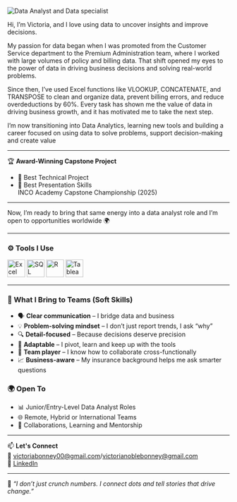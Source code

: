 
![ Data Analyst and Data specialist](<img width="1584" height="396" alt="Black and White Modern Professional Sales and Marketing Profile LinkedIn Banner" src="https://github.com/user-attachments/assets/4ee5c7e2-c9f8-4ebd-bdb6-d0cf42151f50" />
)

Hi, I’m Victoria, and I love using data to uncover insights and improve decisions.

My passion for data began when I was promoted from the Customer Service department to the Premium Administration team, where I worked with large volumes of policy and billing data. That shift opened my eyes to the power of data in driving business decisions and solving real-world problems.

Since then, I’ve used Excel functions like VLOOKUP, CONCATENATE, and TRANSPOSE to clean and organize data, prevent billing errors, and reduce overdeductions by 60%. Every task has shown me the value of data in driving business growth, and it has motivated me to take the next step.

I’m now transitioning into Data Analytics, learning new tools and building a career focused on using data to solve problems, support decision-making and create value


---

🏆 **Award-Winning Capstone Project**  
- 🥇 Best Technical Project  
- 🥇 Best Presentation Skills  
INCO Academy Capstone Championship (2025)  

---

Now, I’m ready to bring that same energy into a data analyst role and I’m open to opportunities worldwide 🌍

---

### ⚙️ Tools I Use

<p align="left">
  <img src="https://img.icons8.com/color/48/000000/microsoft-excel-2019--v1.png" alt="Excel" height="40"/>
  <img src="https://img.icons8.com/ios-filled/50/4479A1/sql.png" alt="SQL" height="40"/>
  <img src="https://www.r-project.org/Rlogo.png" alt="R" height="40"/>
  <img src="https://img.icons8.com/color/48/000000/tableau-software.png" alt="Tableau" height="40"/>
</p>

---


### 🤝 What I Bring to Teams (Soft Skills)

- 🗣️ **Clear communication** – I bridge data and business  
- 💡 **Problem-solving mindset** – I don’t just report trends, I ask “why”  
- 🔍 **Detail-focused** – Because decisions deserve precision  
- 🔄 **Adaptable** – I pivot, learn and keep up with the tools  
- 🤝 **Team player** – I know how to collaborate cross-functionally  
- 📈 **Business-aware** – My insurance background helps me ask smarter questions



### 🌍 Open To
- 📊 Junior/Entry-Level Data Analyst Roles  
- 🌐 Remote, Hybrid or International Teams  
- 🤝 Collaborations, Learning and Mentorship

---

📫 **Let's Connect**  
📧 victoriabonney00@gmail.com/victorianoblebonney@gmail.com  
🔗 [LinkedIn](https://www.linkedin.com/in/victoria-bonney-b10a55222)

---

📌 _“I don’t just crunch numbers. I connect dots  and tell stories that drive change.”_

